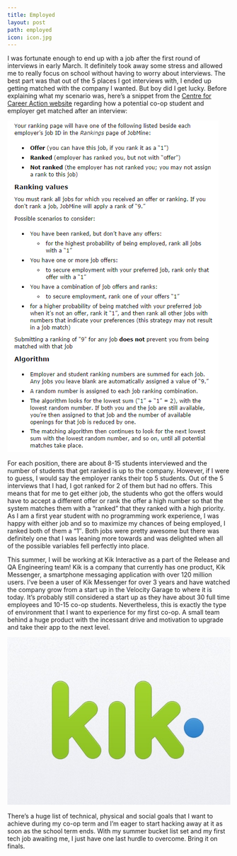 ```yaml
---
title: Employed
layout: post
path: employed
icon: icon.jpg
---
```


I was fortunate enough to end up with a job after the first round of interviews in early March. It definitely took away some stress and allowed me to really focus on school without having to worry about interviews. The best part was that out of the 5 places I got interviews with, I ended up getting matched with the company I wanted. But boy did I get lucky. Before explaining what my scenario was, here’s a snippet from the [Centre for Career Action website](https://uwaterloo.ca/co-operative-education/get-hired/ranking-matching) regarding how a potential co-op student and employer get matched after an interview:

![Jobmine Algorithm](/assets/img/posts/employed/jobmine-algorithm.png)

For each position, there are about 8-15 students interviewed and the number of students that get ranked is up to the company. However, if I were to guess, I would say the employer ranks their top 5 students. Out of the 5 interviews that I had, I got ranked for 2 of them but had no offers. This means that for me to get either job, the students who got the offers would have to accept a different offer or rank the offer a high number so that the system matches them with a “ranked” that they ranked with a high priority. As I am a first year student with no programming work experience, I was happy with either job and so to maximize my chances of being employed, I ranked both of them a “1″. Both jobs were pretty awesome but there was definitely one that I was leaning more towards and was delighted when all of the possible variables fell perfectly into place.

This summer, I will be working at Kik Interactive as a part of the Release and QA Engineering team! Kik is a company that currently has one product, Kik Messenger, a smartphone messaging application with over 120 million users. I’ve been a user of Kik Messenger for over 3 years and have watched the company grow from a start up in the Velocity Garage to where it is today. It’s probably still considered a start up as they have about 30 full time employees and 10-15 co-op students. Nevertheless, this is exactly the type of environment that I want to experience for my first co-op. A small team behind a huge product with the incessant drive and motivation to upgrade and take their app to the next level.

![Kik Logo](/assets/img/posts/employed/kik-logo.jpg)
 
There’s a huge list of technical, physical and social goals that I want to achieve during my co-op term and I’m eager to start hacking away at it as soon as the school term ends. With my summer bucket list set and my first tech job awaiting me, I just have one last hurdle to overcome. Bring it on finals.
